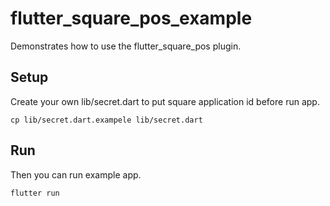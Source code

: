 # flutter_square_pos_example

Demonstrates how to use the flutter_square_pos plugin.

## Setup

Create your own lib/secret.dart to put square application id before run app.
```
cp lib/secret.dart.exampele lib/secret.dart
```

## Run

Then you can run example app.
```
flutter run
```
